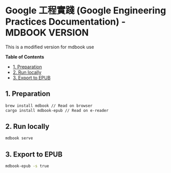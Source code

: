 # Google 工程實踐 (Google Engineering Practices Documentation) - MDBOOK VERSION <!-- omit in toc -->

This is a modified version for mdbook use

**Table of Contents**
- [1. Preparation](#1-preparation)
- [2. Run locally](#2-run-locally)
- [3. Export to EPUB](#3-export-to-epub)

## 1. Preparation

```bash
brew install mdbook // Read on browser
cargo install mdbook-epub // Read on e-reader
```

## 2. Run locally

```bash
mdbook serve
```

## 3. Export to EPUB

```bash
mdbook-epub -s true
```